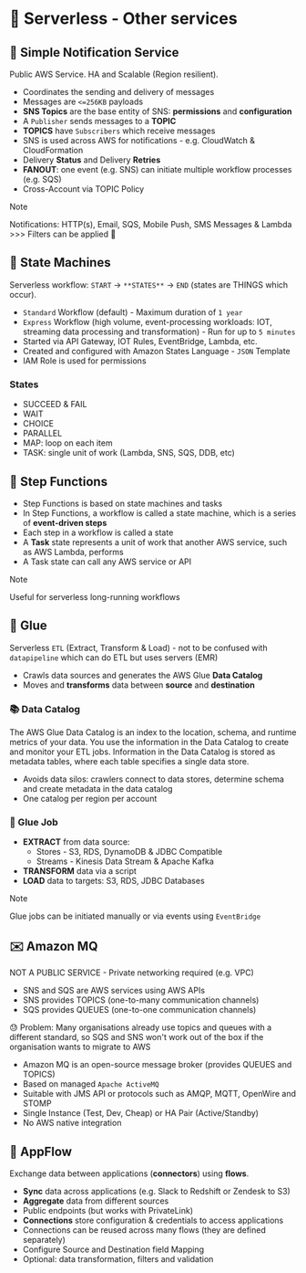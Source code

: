 # 🚀 Serverless - Other services

## 📢 Simple Notification Service 

Public AWS Service. HA and Scalable (Region resilient).

- Coordinates the sending and delivery of messages
- Messages are `<=256KB` payloads
- **SNS Topics** are the base entity of SNS: **permissions** and **configuration**
- A `Publisher` sends messages to a **TOPIC**
- **TOPICS** have `Subscribers` which receive messages
- SNS is used across AWS for notifications - e.g. CloudWatch & CloudFormation
- Delivery **Status** and Delivery **Retries**
- **FANOUT**: one event (e.g. SNS) can initiate multiple workflow processes (e.g. SQS)
- Cross-Account via TOPIC Policy

> [!NOTE]
> Notifications: HTTP(s), Email, SQS, Mobile Push, SMS Messages & Lambda >>> Filters can be applied 🙂

## 🤖 State Machines

Serverless workflow: `START` -> `**STATES**` -> `END` (states are THINGS which occur).

- `Standard` Workflow (default) - Maximum duration of `1 year`
- `Express` Workflow (high volume, event-processing workloads: IOT, streaming data processing and transformation) - Run for up to `5 minutes`
- Started via API Gateway, IOT Rules, EventBridge, Lambda, etc.
- Created and configured with Amazon States Language - `JSON` Template
- IAM Role is used for permissions

### States

- SUCCEED & FAIL
- WAIT
- CHOICE
- PARALLEL
- MAP: loop on each item
- TASK: single unit of work (Lambda, SNS, SQS, DDB, etc)

## 🦶 Step Functions

- Step Functions is based on state machines and tasks
- In Step Functions, a workflow is called a state machine, which is a series of **event-driven steps**
- Each step in a workflow is called a state
- A **Task** state represents a unit of work that another AWS service, such as AWS Lambda, performs
- A Task state can call any AWS service or API

> [!NOTE]
> Useful for serverless long-running workflows

## 🦋 Glue

Serverless `ETL` (Extract, Transform & Load) - not to be confused with `datapipeline` which can do ETL but uses servers (EMR)

- Crawls data sources and generates the AWS Glue **Data Catalog**
- Moves and **transforms** data between **source** and **destination**

### 📚 Data Catalog

The AWS Glue Data Catalog is an index to the location, schema, and runtime metrics of your data. You use the information in the Data Catalog to create and monitor your ETL jobs. Information in the Data Catalog is stored as metadata tables, where each table specifies a single data store.

- Avoids data silos: crawlers connect to data stores, determine schema and create metadata in the data catalog
- One catalog per region per account

### 👔 Glue Job

- **EXTRACT** from data source: 
  - Stores - S3, RDS, DynamoDB & JDBC Compatible
  - Streams - Kinesis Data Stream & Apache Kafka
- **TRANSFORM** data via a script
- **LOAD** data to targets: S3, RDS, JDBC Databases

> [!NOTE]
> Glue jobs can be initiated manually or via events using `EventBridge`

## ✉️ Amazon MQ

NOT A PUBLIC SERVICE - Private networking required (e.g. VPC)

- SNS and SQS are AWS services using AWS APIs
- SNS provides TOPICS (one-to-many communication channels)
- SQS provides QUEUES (one-to-one communication channels)

😓 Problem: Many organisations already use topics and queues with a different standard, so SQS and SNS won't work out of the box if the organisation wants to migrate to AWS

- Amazon MQ is an open-source message broker (provides QUEUES and TOPICS)
- Based on managed `Apache ActiveMQ`
- Suitable with JMS API or protocols such as AMQP, MQTT, OpenWire and STOMP
- Single Instance (Test, Dev, Cheap) or HA Pair (Active/Standby)
- No AWS native integration

## 🔄 AppFlow

Exchange data between applications (**connectors**) using **flows**.

- **Sync** data across applications (e.g. Slack to Redshift or Zendesk to S3)
- **Aggregate** data from different sources
- Public endpoints (but works with PrivateLink)
- **Connections** store configuration & credentials to access applications
- Connections can be reused across many flows (they are defined separately)
- Configure Source and Destination field Mapping
- Optional: data transformation, filters and validation
